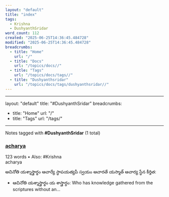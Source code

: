```yaml
---
layout: "default"
title: "index"
tags:
  - Krishna
  - DushyanthSridar
word_count: 112
created: "2025-06-25T14:36:45.484728"
modified: "2025-06-25T14:36:45.484728"
breadcrumbs:
  - title: "Home"
    url: "/"
  - title: "Docs"
    url: "/topics/docs//"
  - title: "Tags"
    url: "/topics/docs/tags//"
  - title: "Dushyanthsridar"
    url: "/topics/docs/tags/dushyanthsridar//"
---
```

---
layout: "default"
title: "#DushyanthSridar"
breadcrumbs:
  - title: "Home"
    url: "/"
  - title: "Tags"
    url: "/tags/"
---
Notes tagged with **#DushyanthSridar** (1 total)

<div class="note-grid">

<div class="note-card">
    <h3><a href="sanskrit-lit/acharya/">acharya</a></h3>
    <div class="note-meta">
        123 words
        • Also: #Krishna
    </div>
    <div class="note-excerpt">acharya

ఆచినోతి యశ్శాస్త్రార్థం ఆచార్యే స్థాపయత్యపీ స్వయం ఆచారతే యస్మాత్ ఆచార్య స్థేన కీర్తిత:

- ఆచినోతి యశ్శాస్త్రార్థం య శాస్త్రార్ధం: Who has knowledge gathered from the scriptures without an...</div>
</div>
</div>